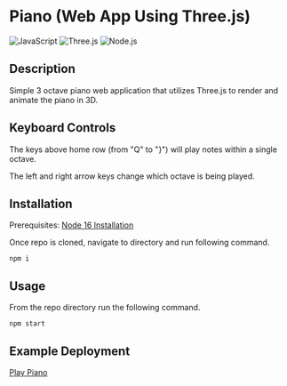# Piano (Web App Using Three.js)
![JavaScript](https://img.shields.io/badge/JavaScript-ES6-blue)
![Three.js](https://img.shields.io/badge/Three.js-0.145-green)
![Node.js](https://img.shields.io/badge/Node.js-16-green)

## Description

Simple 3 octave piano web application that utilizes Three.js to render and animate the piano in 3D.

## Keyboard Controls

The keys above home row (from "Q" to "}") will play notes within a single octave.

The left and right arrow keys change which octave is being played.

## Installation

Prerequisites: [Node 16 Installation](https://nodejs.org/en/download/)

Once repo is cloned, navigate to directory and run following command.

```
npm i
```

## Usage

From the repo directory run the following command.

```
npm start
```

## Example Deployment

[Play Piano](https://brandonag.github.io/piano/)